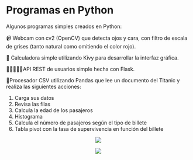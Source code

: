 # Programas en Python
Algunos programas simples creados en Python:

📹 Webcam con cv2 (OpenCV) que detecta ojos y cara, con filtro de escala de grises (tanto natural como omitiendo el color rojo).

🧮 Calculadora simple utilizando Kivy para desarrollar la interfaz gráfica.

🧑🏻‍🤝‍🧑🏻API REST de usuarios simple hecha con Flask.

📃Procesador CSV utilizando Pandas que lee un documento del Titanic y realiza las siguientes acciones:
  1. Carga sus datos
  2. Revisa las filas
  3. Calcula la edad de los pasajeros
  4. Histograma
  5. Calcula el número de pasajeros según el tipo de billete
  6. Tabla pivot con la tasa de supervivencia en función del billete

<p align="center">
  <img src="https://i.imgur.com/AST1uEf.png"/>
</p>

<p align="center">
  <img src="https://i.imgur.com/2tqUyge.png"/>
</p>
